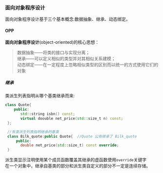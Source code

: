 ### 面向对象程序设计
面向对象程序设计基于三个基本概念:数据抽象、继承、动态绑定。

#### OPP
**面向对象程序设计**(object-oriented)的核心思想：  
>数据抽象——将类的接口与实现分离；  
>继承——可以定义相似的类型并对其相似关系建模；   
>动态绑定——在一定程度上忽略相似类型的区别而以统一的方式使用它们的对象


##### 继承
 
 类派生列表指明从哪个基类继承而来:
 ```cpp
 class Quote{
     public:
        std::string isbn() const;
        virtual doouble net_price(std::size_t n) const;
  };

  //有类派生列表指明继承的基类
  class Bilk_quote:public Quote{  //Quote 公有继承了 Bilk_quote
      public:
        double net_price(std::size_t) const override;
  }
 ```
  
  派生类显示注明使用某个成员函数覆盖其继承的虚函数使用`override`关键字  
  在一个对象中，继承自基类的部分和派生类自定义的部分不一定是连续存储。